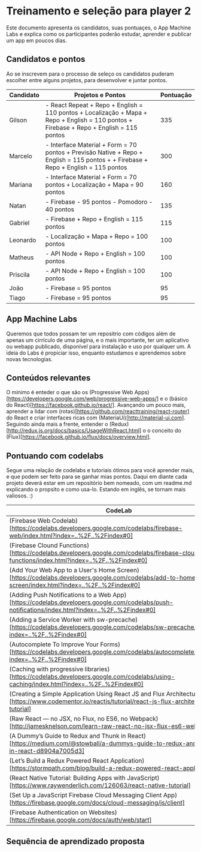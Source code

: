 # Treinamento e seleção para player 2

Este documento apresenta os candidatos, suas pontuaçes, o App Machine Labs e explica como os participantes poderão estudar, aprender e publicar um app em poucos dias.

## Candidatos e pontos

Ao se inscrevem para o processo de seleço os candidatos puderam escolher entre alguns projetos, para desenvolver e juntar pontos.

| Candidato | Projetos e Pontos                                                                                                                        | Pontuação |
|-----------|------------------------------------------------------------------------------------------------------------------------------------------|-----------|
| Gilson    | - React Repeat + Repo + English = 110 pontos + Localização + Mapa + Repo + English = 110 pontos + Firebase + Repo + English = 115 pontos | 335       |
| Marcelo   | - Interface Material + Form = 70 pontos + Previsão Native + Repo + English = 115 pontos + + Firebase + Repo + English = 115 pontos       | 300       |
| Mariana   | - Interface Material + Form = 70 pontos + Localização + Mapa  = 90 pontos                                                                | 160       |
| Natan     | - Firebase - 95 pontos - Pomodoro - 40 pontos                                                                                            | 135       |
| Gabriel | - Firebase + Repo + English = 115 pontos | 115 |
| Leonardo  | - Localização + Mapa + Repo = 100 pontos                                                                                                 | 100       |
| Matheus   | - API Node + Repo + English  = 100 pontos                                                                                                | 100       |
| Priscila  | - API Node + Repo + English = 100 pontos                                                                                                 | 100       |
| João      | - Firebase = 95 pontos                                                                                                                   | 95        |
| Tiago    |  - Firebase = 95 pontos                                                                           | 95       |



## App Machine Labs

Queremos que todos possam ter um repositrio com códigos além de apenas um cirrículo de uma página, e o mais importante, ter um aplicativo ou webapp publicado, disponível para instalação e uso por qualquer um. 
A ideia do Labs é propiciar isso, enquanto estudamos e aprendemos sobre novas tecnologias.

## Conteúdos relevantes

O mínimo é enteder o que são os (Progressive Web Apps)[https://developers.google.com/web/progressive-web-apps/] e o (básico do React)[https://facebook.github.io/react/].
Avançando um pouco mais, aprender a lidar com (rotas)[https://github.com/reacttraining/react-router] do React e criar interfaces ricas com (MateriaUi)[http://material-ui.com].
Seguindo ainda mais a frente, entender o (Redux)[http://redux.js.org/docs/basics/UsageWithReact.html] o o conceito do (Flux)[https://facebook.github.io/flux/docs/overview.html].

## Pontuando com codelabs

Segue uma relação de codelabs e tutoriais ótimos para você aprender mais, e que podem ser feito para se ganhar mias pontos. Daqui em diante cada projeto deverá estar em um repositório bem nomeado, com um readme.md explicando o propsito e como usa-lo. Estando em inglês, se tornam mais valiosos. :)

| CodeLab | Pontos |
|---------|---------|
| (Firebase Web Codelab)[https://codelabs.developers.google.com/codelabs/firebase-web/index.html?index=..%2F..%2Findex#0]     | 100 |
| (Firebase Clound Functions)[https://codelabs.developers.google.com/codelabs/firebase-cloud-functions/index.html?index=..%2F..%2Findex#0] | 80 |
| (Add Your Web App to a User's Home Screen)[https://codelabs.developers.google.com/codelabs/add-to-home-screen/index.html?index=..%2F..%2Findex#0] | 50 |
| (Adding Push Notifications to a Web App)[https://codelabs.developers.google.com/codelabs/push-notifications/index.html?index=..%2F..%2Findex#0] | 80 |
| (Adding a Service Worker with sw-precache)[https://codelabs.developers.google.com/codelabs/sw-precache/index.html?index=..%2F..%2Findex#0] | 40 |
| (Autocomplete To Improve Your Forms)[https://codelabs.developers.google.com/codelabs/autocomplete/index.html?index=..%2F..%2Findex#0] | 60 |
| (Caching with progressive libraries)[https://codelabs.developers.google.com/codelabs/using-caching/index.html?index=..%2F..%2Findex#0] |  80 |
| (Creating a Simple Application Using React JS and Flux Architecture)[https://www.codementor.io/reactjs/tutorial/react-js-flux-architecture-tutorial] | 100 |
| (Raw React — no JSX, no Flux, no ES6, no Webpack)[http://jamesknelson.com/learn-raw-react-no-jsx-flux-es6-webpack/] | 60 |
| (A Dummy’s Guide to Redux and Thunk in React)[https://medium.com/@stowball/a-dummys-guide-to-redux-and-thunk-in-react-d8904a7005d3] | 60 | 
| (Let’s Build a Redux Powered React Application)[https://stormpath.com/blog/build-a-redux-powered-react-application] | 60 |
| (React Native Tutorial: Building Apps with JavaScript)[https://www.raywenderlich.com/126063/react-native-tutorial] | 100 |
| (Set Up a JavaScript Firebase Cloud Messaging Client App)[https://firebase.google.com/docs/cloud-messaging/js/client] | 60 |
| (Firebase Authentication on Websites)[https://firebase.google.com/docs/auth/web/start] | 80 |


## Sequência de aprendizado proposta 
